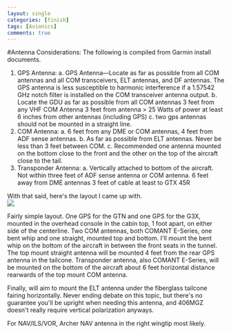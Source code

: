 ```yaml
---
layout: single
categories: [finish]
tags: [Avionics]
comments: true
---
```

#Antenna Considerations:
The following is compiled from Garmin install documents.
1. GPS Antenna:
  a. GPS Antenna—Locate as far as possible from all COM antennas and all COM transceivers, ELT
    antennas, and DF antennas. The GPS antenna is less susceptible to harmonic interference if a
    1.57542 GHz notch filter is installed on the COM transceiver antenna output.
  b. Locate the GDU as far as possible from all COM antennas
      3 feet from any VHF COM Antenna
      3 feet from antenna > 25 Watts of power
      at least 6 inches from other antennas (including GPS)
  c. two gps antennas should not be mounted in a straight line.
2. COM Antenna:
  a. 6 feet from any DME or COM antennas, 4 feet from ADF sense antennas.
  b. As far as possible from ELT antennas. Never be less than 3 feet between COM.
  c. Recommended one antenna mounted on the bottom close to the front and the other on the top of the aircraft close to the tail.
3. Transponder Antenna:
  a. Vertically attached to bottom of the aircraft. Not within three feet of ADF sense antenna or COM antenna.
      6 feet away from DME antennas
      3 feet of cable at least to GTX 45R

With that said, here's the layout I came up with.  
![](http://puu.sh/HII8n/1f8b17467a.png)

Fairly simple layout. One GPS for the GTN and one GPS for the G3X, mounted in the overhead console in the cabin top, 1 foot apart, on either side of the centerline.
Two COM antennas, both COMANT E-Series, one bent whip and one straight, mounted top and bottom. I'll mount the bent whip on the bottom of the aircraft in between the front seats in the tunnel. The top mount straight antenna will be mounted 4 feet from the rear GPS antenna in the tailcone.
Transponder antenna, also COMANT E-Series, will be mounted on the bottom of the aircraft about 6 feet horizontal distance rearwards of the top mount COM antenna.

Finally, will aim to mount the ELT antenna under the fiberglass tailcone fairing horizontally. Never ending debate on this topic, but there's no guarantee you'll be upright when needing this antenna, and 406MGZ doesn't really require vertical polarization anyways.

For NAV/ILS/VOR, Archer NAV antenna in the right wingtip most likely. 
